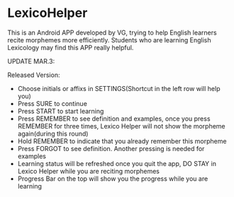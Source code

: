 # LexicoHelper
This is an Android APP developed by VG, trying to help English learners recite morphemes more efficiently. Students who are learning English Lexicology may find this APP really helpful.

UPDATE MAR.3:

Released Version: 
- Choose initials or affixs in SETTINGS(Shortcut in the left row will help you) 
- Press SURE to continue 
- Press START to start learning 
- Press REMEMBER to see definition and examples, once you press REMEMBER for three times, Lexico Helper will not show the morpheme again(during this round) 
- Hold REMEMBER to indicate that you already remember this morpheme 
- Press FORGOT to see definition. Another pressing is needed for examples 
-  Learning status will be refreshed once you quit the app, DO STAY in Lexico Helper while you are reciting morphemes 
- Progress Bar on the top will show you the progress while you are learning
